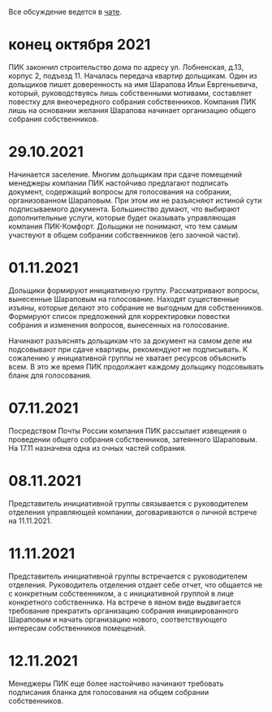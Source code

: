 Все обсуждение ведется в [чате](https://t.me/dmpik_live).

# конец октября 2021

ПИК закончил строительство дома по адресу ул. Лобненская, д.13, корпус 2, подъезд 11.
Началась передача квартир дольщикам. Один из дольщиков пишет доверенность на имя Шарапова
Ильи Евргеньевича, который, руководствуясь лишь собственными мотивами,
 составляет повестку для внеочередного собрания собственников. Компания ПИК лишь на
 основании желания Шарапова начинает организацию общего собрания собственников.

# 29.10.2021

Начинается заселение. Многим дольщикам при сдаче помещений менеджеры компании ПИК
настойчиво предлагают подписать документ, содержащий вопросы для голосования на собрании,
организованном Шараповым. При этом им не разъясняют истиной сути подписываемого документа.
Большинство думают, что выбирают дополнительные услуги, которые будет оказывать управляющая
компания ПИК-Комфорт. Дольщики не понимают, что тем самым участвуют в общем собрании
собственников (его заочной части).

# 01.11.2021

Дольщики формируют инициативную группу. Рассматривают вопросы, вынесенные Шараповым на
голосование. Находят существенные изъяны, которые делают это собрание не выгодным для
собственников. Формируют список предложений для корректировки повестки собрания и изменения
вопросов, вынесенных на голосование.

Начинают разъяснять дольщикам что за документ на самом деле им подсовывают при сдаче
квартиры, рекомендуют не подписывать. К сожалению у инициативной группы не хватает ресурсов
объяснить всем. В это же время ПИК продолжает каждому дольщику подсовывать бланк для
голосования.

# 07.11.2021

Посредством Почты России компания ПИК рассылает извещения о проведении общего собрания
собственников, затеянного Шараповым. На 17.11 назначена одна из очных частей собрания.

# 08.11.2021

Представитель инициативной группы связывается с руководителем отделения управляющей
компании, договариваются о личной встрече на 11.11.2021.

# 11.11.2021

Представитель инициативной группы встречается с руководителем отделения. Руководитель
отделения отдает себе отчет, что общается не с конкретным собственником, а с инициативной
группой в лице конкретного собственника. На встрече в явном виде выдвигается требование
прекратить организацию собрания инициированного Шараповым и начать организацию нового,
соответствующего интересам собственников помещений.

# 12.11.2021

Менеджеры ПИК еще более настойчиво начинают требовать подписания бланка для голосования на
общем собрании собственников.
